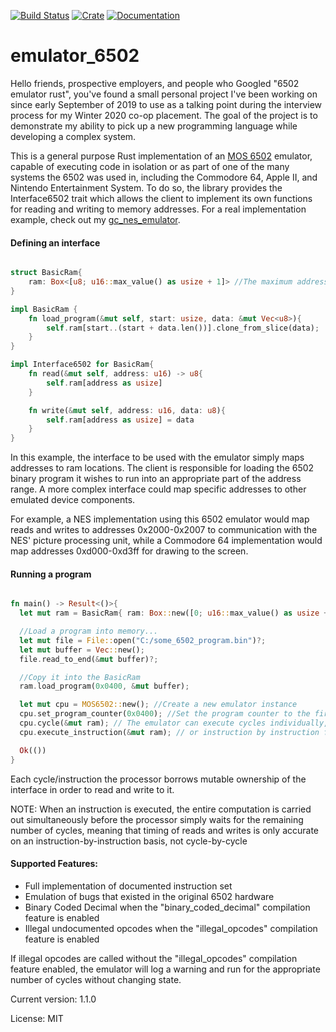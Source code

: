 [![Build Status](https://travis-ci.org/GarettCooper/emulator_6502.svg?branch=master)](https://travis-ci.org/GarettCooper/emulator_6502)
[![Crate](https://img.shields.io/crates/v/emulator_6502.svg)](https://crates.io/crates/emulator_6502)
[![Documentation](https://docs.rs/emulator_6502/badge.svg)](https://docs.rs/emulator_6502)

# emulator_6502

Hello friends, prospective employers, and people who Googled "6502 emulator rust", you've found
a small personal project I've been working on since early September of 2019 to use as a talking
point during the interview process for my Winter 2020 co-op placement. The goal of the project
is to demonstrate my ability to pick up a new programming language while developing a complex
system.

This is a general purpose Rust implementation of an [MOS 6502](https://en.wikipedia.org/wiki/MOS_Technology_6502)
emulator, capable of executing code in isolation or as part of one of the many systems the 6502
was used in, including the Commodore 64, Apple II, and Nintendo Entertainment System. To do so,
the library provides the Interface6502 trait which allows the client to implement its own
functions for reading and writing to memory addresses. For a real implementation example, check
out my [gc_nes_emulator](https://github.com/GarettCooper/gc_nes_emulator).

#### Defining an interface

```rust

struct BasicRam{
    ram: Box<[u8; u16::max_value() as usize + 1]> //The maximum address range of the 6502
}

impl BasicRam {
    fn load_program(&mut self, start: usize, data: &mut Vec<u8>){
        self.ram[start..(start + data.len())].clone_from_slice(data);
    }
}

impl Interface6502 for BasicRam{
    fn read(&mut self, address: u16) -> u8{
        self.ram[address as usize]
    }

    fn write(&mut self, address: u16, data: u8){
        self.ram[address as usize] = data
    }
}

```

In this example, the interface to be used with the emulator simply maps addresses to ram locations.
The client is responsible for loading the 6502 binary program it wishes to run into an appropriate
part of the address range. A more complex interface could map specific addresses to other emulated
device components.

For example, a NES implementation using this 6502 emulator would map reads and writes to addresses
0x2000-0x2007 to communication with the NES' picture processing unit, while a Commodore 64
implementation would map addresses 0xd000-0xd3ff for drawing to the screen.

#### Running a program

```rust

fn main() -> Result<()>{
  let mut ram = BasicRam{ ram: Box::new([0; u16::max_value() as usize + 1]) };

  //Load a program into memory...
  let mut file = File::open("C:/some_6502_program.bin")?;
  let mut buffer = Vec::new();
  file.read_to_end(&mut buffer)?;

  //Copy it into the BasicRam
  ram.load_program(0x0400, &mut buffer);

  let mut cpu = MOS6502::new(); //Create a new emulator instance
  cpu.set_program_counter(0x0400); //Set the program counter to the first byte of the program in memory
  cpu.cycle(&mut ram); // The emulator can execute cycles individually, for systems that require precise timing...
  cpu.execute_instruction(&mut ram); // or instruction by instruction for a coarser approach

  Ok(())
}

```
Each cycle/instruction the processor borrows mutable ownership of the interface in order to read and write to it.

NOTE: When an instruction is executed, the entire computation is carried out simultaneously before the processor simply waits for the
remaining number of cycles, meaning that timing of reads and writes is only accurate on an instruction-by-instruction basis, not cycle-by-cycle

#### Supported Features:
* Full implementation of documented instruction set
* Emulation of bugs that existed in the original 6502 hardware
* Binary Coded Decimal when the "binary_coded_decimal" compilation feature is enabled
* Illegal undocumented opcodes when the "illegal_opcodes" compilation feature is enabled

If illegal opcodes are called without the "illegal_opcodes" compilation feature enabled, the emulator will log a warning
and run for the appropriate number of cycles without changing state.

Current version: 1.1.0

License: MIT
